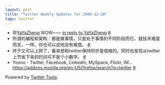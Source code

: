 ```yaml
---
layout: post
title: "Twitter Weekly Updates for 2009-12-28"
tags: twitter
---
```


<ul class="aktt_tweet_digest">
	<li>@<a href="http://twitter.com/YaYaZheng">YaYaZheng</a> WOW~~~ <a href="http://twitter.com/YaYaZheng/statuses/4467822814">in reply to YaYaZheng</a> <a href="http://twitter.com/Joshua_C/statuses/7118009292">#</a></li>
	<li>所谓的编程和架构：都是做事情，只是处于事情的不同阶段而已。就技术难度而言，一样。你也可以说他没有难度。 <a href="http://twitter.com/Joshua_C/statuses/7001694475">#</a></li>
	<li>终于又可以上网了，看来想和twitter保持同步是很难的。同时也发现从twitter 上节省下来的时间可不是个小数字。 <a href="http://twitter.com/Joshua_C/statuses/6985116712">#</a></li>
	<li>Yoono - Twitter, Facebook, LinkedIn, MySpace, Flickr, IM... <a href="https://addons.mozilla.org/en-US/firefox/search?q=twitter" rel="nofollow">https://addons.mozilla.org/en-US/firefox/search?q=twitter</a> <a href="http://twitter.com/Joshua_C/statuses/6922877901">#</a></li>
</ul>
<p class="aktt_credit">Powered by <a href="http://alexking.org/projects/wordpress">Twitter Tools</a>.</p>

